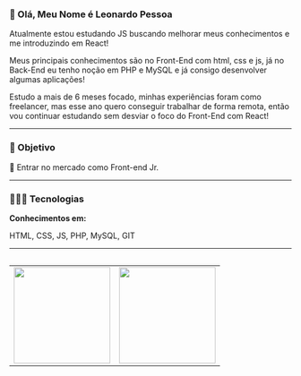 ### 👋 Olá, Meu Nome é Leonardo Pessoa

<p>Atualmente estou estudando JS buscando melhorar meus conhecimentos e me introduzindo em React!</p>

<p>Meus principais conhecimentos são no Front-End com html, css e js, já no Back-End eu tenho noção em PHP e MySQL e já consigo desenvolver algumas aplicações!</p>

<p>Estudo a mais de 6 meses focado, minhas experiências foram como freelancer, mas esse ano quero conseguir trabalhar de forma remota, então vou continuar estudando sem desviar o foco do Front-End com React!</p>

---

### 🎯 Objetivo
<p>📌 Entrar no mercado como Front-end Jr.</p> 

---

### 👨🏼‍💻 Tecnologias
**Conhecimentos em:**
<p>
  HTML,
  CSS,
  JS,
  PHP,
  MySQL,
  GIT
</p>

---

<table align='left'>
  <row>
    <td>
     <!-- Card -->
      <img height='172' src='https://github-readme-stats.vercel.app/api/top-langs/?username=leonardopess&layout=compact'>
    </td>
    <td>
      <img height='172' src='https://github-readme-stats.vercel.app/api?username=leonardopess&show_icons=true'>
    </td>
  </row>
</table>
